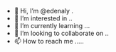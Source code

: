 - 👋 Hi, I’m @edenaly .
- 👀 I’m interested in ..
- 🌱 I’m currently learning ...
- 💞️ I’m looking to collaborate on ..
- 📫 How to reach me .....

<!---
edenaly/edenaly is a ✨ special ✨ repository because its `README.md` (this file) appears on your GitHub profile.
You can click the Preview link to take a look at your changes.
--->
